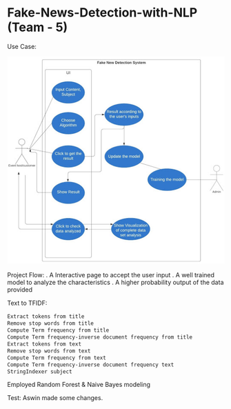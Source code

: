 # Fake-News-Detection-with-NLP (Team - 5)

Use Case:

![](unnamed.jpg)

Project Flow:
       . A Interactive page to accept the user input
       . A well trained model to analyze the characteristics
       . A higher probability output of the data provided

Text to TFIDF:

    Extract tokens from title 
    Remove stop words from title
    Compute Term frequency from title
    Compute Term frequency-inverse document frequency from title
    Extract tokens from text
    Remove stop words from text
    Compute Term frequency from text
    Compute Term frequency-inverse document frequency text
    StringIndexer subject


Employed Random Forest & Naive Bayes modeling

Test: Aswin made some changes.
